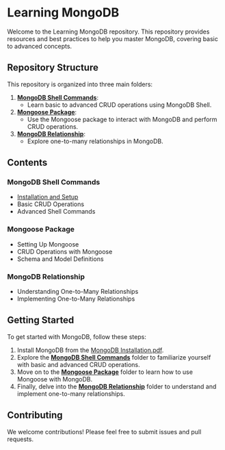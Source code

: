 # Learning MongoDB

Welcome to the Learning MongoDB repository. This repository provides resources and best practices to help you master MongoDB, covering basic to advanced concepts.

## Repository Structure

This repository is organized into three main folders:

1. **[MongoDB Shell Commands](https://github.com/sanket-aher/Learning-MongoDB/tree/main/01.MongoDB%20Shell%20Commands%20with%20CRUD%20Operations)**:
   - Learn basic to advanced CRUD operations using MongoDB Shell.
2. **[Mongoose Package](https://github.com/sanket-aher/Learning-MongoDB/tree/main/02.Moongose%20Package%20with%20Plain%20nodeJS)**:
   - Use the Mongoose package to interact with MongoDB and perform CRUD operations.
3. **[MongoDB Relationship](https://github.com/sanket-aher/Learning-MongoDB/tree/main/03.MongoDB%20Relationship)**:
   - Explore one-to-many relationships in MongoDB.

## Contents

### MongoDB Shell Commands

- [Installation and Setup]((https://github.com/sanket-aher/Learning-MongoDB/blob/main/MongoDB%20Installation.pdf))
- Basic CRUD Operations
- Advanced Shell Commands

### Mongoose Package

- Setting Up Mongoose
- CRUD Operations with Mongoose
- Schema and Model Definitions

### MongoDB Relationship

- Understanding One-to-Many Relationships
- Implementing One-to-Many Relationships

## Getting Started

To get started with MongoDB, follow these steps:

1. Install MongoDB from the [MongoDB Installation.pdf](https://github.com/sanket-aher/Learning-MongoDB/blob/main/MongoDB%20Installation.pdf).
2. Explore the **[MongoDB Shell Commands](https://github.com/sanket-aher/Learning-MongoDB/tree/main/01.MongoDB%20Shell%20Commands%20with%20CRUD%20Operations)** folder to familiarize yourself with basic and advanced CRUD operations.
3. Move on to the **[Mongoose Package](https://github.com/sanket-aher/Learning-MongoDB/tree/main/02.Moongose%20Package%20with%20Plain%20nodeJS)** folder to learn how to use Mongoose with MongoDB.
4. Finally, delve into the **[MongoDB Relationship](https://github.com/sanket-aher/Learning-MongoDB/tree/main/03.MongoDB%20Relationship)** folder to understand and implement one-to-many relationships.

## Contributing

We welcome contributions! Please feel free to submit issues and pull requests.
